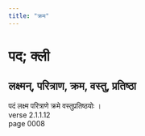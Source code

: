 ```yaml
---
title: "क्रम"
---
```


# पद; क्ली
## लक्ष्मन्, परित्राण, क्रम, वस्तु, प्रतिष्ठा
पदं लक्ष्म परित्राणे क्रमे वस्तुप्रतिष्ठयोः ।<br />verse 2.1.1.12<br />page 0008

